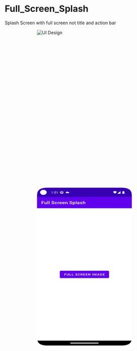 # Full_Screen_Splash
Splash Screen with full screen not title and action bar

<div style="display: flex; flex-wrap: wrap; justify-content: center;">
    <img src="/images/ss_one.png" alt="UI Design" style="width: 300px; height: 500px;">
    <img src="/images/ss_two.png" alt="UI Design" style="width: 300px; height: 500px;">
</div>
